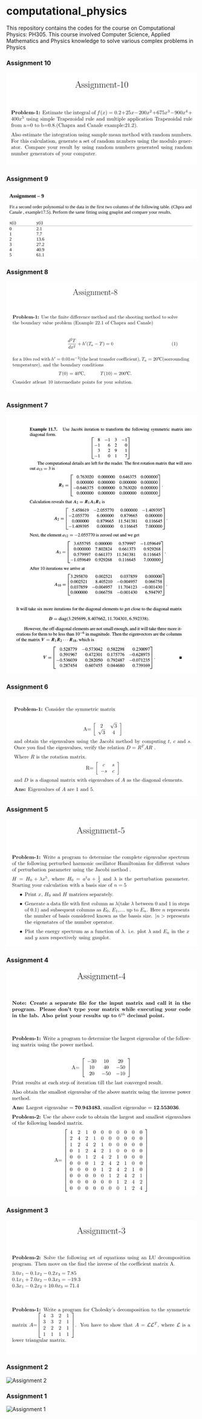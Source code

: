 # computational_physics
This repository contains the codes for the course on Computational Physics: PH305. This course involved Computer Science, Applied Mathematics and Physics knowledge to solve various complex problems in Physics

### Assignment 10
![Assignment 10](assignments/10.png) <!-- .element height="50%" width="50%" -->
### Assignment 9
![Assignment 9](assignments/9.png)
### Assignment 8
![Assignment 8](assignments/8.png)
### Assignment 7
![Assignment 7](assignments/7.png)
### Assignment 6
![Assignment 6](assignments/6.png)
### Assignment 5
![Assignment 5](assignments/5.png)
### Assignment 4
![Assignment 4](assignments/4.png)
### Assignment 3
![Assignment 3](assignments/3.png)
### Assignment 2
![Assignment 2](assignments/2.png)
### Assignment 1
![Assignment 1](assignments/1.png)

